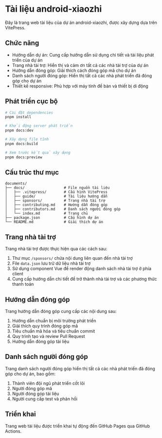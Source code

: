 # Tài liệu android-xiaozhi

Đây là trang web tài liệu của dự án android-xiaozhi, được xây dựng dựa trên VitePress.

## Chức năng

- Hướng dẫn dự án: Cung cấp hướng dẫn sử dụng chi tiết và tài liệu phát triển của dự án
- Trang nhà tài trợ: Hiển thị và cảm ơn tất cả các nhà tài trợ của dự án
- Hướng dẫn đóng góp: Giải thích cách đóng góp mã cho dự án
- Danh sách người đóng góp: Hiển thị tất cả các nhà phát triển đã đóng góp cho dự án
- Thiết kế responsive: Phù hợp với máy tính để bàn và thiết bị di động

## Phát triển cục bộ

```bash
# Cài đặt dependencies
pnpm install

# Khởi động server phát triển
pnpm docs:dev

# Xây dựng file tĩnh
pnpm docs:build

# Xem trước kết quả xây dựng
pnpm docs:preview
```

## Cấu trúc thư mục

```
documents/
├── docs/                  # File nguồn tài liệu
│   ├── .vitepress/        # Cấu hình VitePress
│   ├── guide/             # Tài liệu hướng dẫn
│   ├── sponsors/          # Trang nhà tài trợ
│   ├── contributing.md    # Hướng dẫn đóng góp
│   ├── contributors.md    # Danh sách người đóng góp
│   └── index.md           # Trang chủ
├── package.json           # Cấu hình dự án
└── README.md              # Giải thích dự án
```

## Trang nhà tài trợ

Trang nhà tài trợ được thực hiện qua các cách sau:

1. Thư mục `/sponsors/` chứa nội dung liên quan đến nhà tài trợ
2. File `data.json` lưu trữ dữ liệu nhà tài trợ
3. Sử dụng component Vue để render động danh sách nhà tài trợ ở phía client
4. Cung cấp hướng dẫn chi tiết để trở thành nhà tài trợ và các phương thức thanh toán

## Hướng dẫn đóng góp

Trang hướng dẫn đóng góp cung cấp các nội dung sau:

1. Hướng dẫn chuẩn bị môi trường phát triển
2. Giải thích quy trình đóng góp mã
3. Tiêu chuẩn mã hóa và tiêu chuẩn commit
4. Quy trình tạo và review Pull Request
5. Hướng dẫn đóng góp tài liệu

## Danh sách người đóng góp

Trang danh sách người đóng góp hiển thị tất cả các nhà phát triển đã đóng góp cho dự án, bao gồm:

1. Thành viên đội ngũ phát triển cốt lõi
2. Người đóng góp mã
3. Người đóng góp tài liệu
4. Người cung cấp test và phản hồi

## Triển khai

Trang web tài liệu được triển khai tự động đến GitHub Pages qua GitHub Actions.